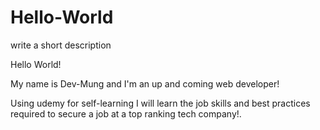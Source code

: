 # Hello-World
write a short description

Hello World!

My name is Dev-Mung and I'm an up and coming web developer!

Using udemy for self-learning I will learn the job skills and best practices required to secure a job at a top ranking tech company!.
